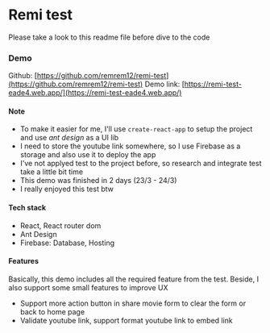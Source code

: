 # Remi test

Please take a look to this readme file before dive to the code

### Demo

Github: [https://github.com/remrem12/remi-test](https://github.com/remrem12/remi-test)
Demo link: [https://remi-test-eade4.web.app/](https://remi-test-eade4.web.app/)

#### Note

- To make it easier for me, I'll use `create-react-app` to setup the project and use _ant design_ as a UI lib
- I need to store the youtube link somewhere, so I use Firebase as a storage and also use it to deploy the app
- I've not applyed test to the project before, so research and integrate test take a little bit time
- This demo was finished in 2 days (23/3 - 24/3)
- I really enjoyed this test btw

#### Tech stack

- React, React router dom
- Ant Design
- Firebase: Database, Hosting

#### Features

Basically, this demo includes all the required feature from the test. Beside, I also support some small features
to improve UX

- Support more action button in share movie form to clear the form or back to home page
- Validate youtube link, support format youtube link to embed link
